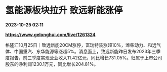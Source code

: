# 氢能源板块拉升 致远新能涨停

**2023-10-25 02:11**

**https://www.gelonghui.com/live/1261324**

格隆汇10月25日｜致远新能20CM涨停，富瑞特装涨超10%，潍柴动力、和远气体、中国重汽、东华能源等涨超5%。消息面上，致远新能昨日发布2023年三季度报告，前三季度实现营业收入11.42亿元，同比增长731.05%。归属于上市公司股东的净利润1230.1万元，同比增长204.81%。